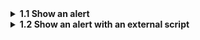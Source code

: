 <details>
<summary><b>1.1 Show an alert</b></summary>
Create a page that shows a message “I’m JavaScript!”.<br>
Do it in a sandbox, or on your hard drive, doesn’t matter, just ensure that it works.
</details>

<details>
<summary><b>1.2 Show an alert with an external script</b></summary>
<br>
Take the solution of the previous task Show an alert.<br>
Modify it by extracting the script content into an external file alert.js, residing in the same folder.<br>
Open the page, ensure that the alert works.

</details>


